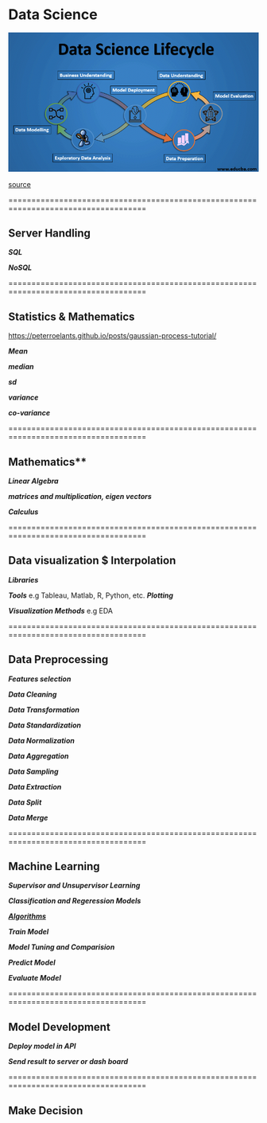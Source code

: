 # Data Science


<img src=https://github.com/Laudarisd/Data-science-study/blob/master/src/sql/img/3.png alt="">


[source](https://www.educba.com/data-science-lifecycle/)



====================================================================================

## Server Handling
***SQL***

***NoSQL***

====================================================================================

## Statistics & Mathematics
https://peterroelants.github.io/posts/gaussian-process-tutorial/

***Mean*** 

***median***

***sd***

***variance***

***co-variance***

====================================================================================

## Mathematics**
***Linear Algebra***

***matrices and multiplication, eigen vectors***

***Calculus***

====================================================================================

## Data visualization $ Interpolation
***Libraries***

***Tools***
e.g Tableau, Matlab, R, Python, etc.
***Plotting***

***Visualization Methods***
e.g EDA

====================================================================================

## Data Preprocessing
***Features selection***

***Data Cleaning***

***Data Transformation***

***Data Standardization***

***Data Normalization***

***Data Aggregation***

***Data Sampling***

***Data Extraction***

***Data Split***

***Data Merge***

====================================================================================

## Machine Learning
***Supervisor and Unsupervisor Learning***

***Classification and Regeression Models***

***[Algorithms](https://github.com/Laudarisd/Data-science-study/tree/master/src/ml)***

***Train Model***

***Model Tuning and Comparision***

***Predict Model***

***Evaluate Model***

====================================================================================

## Model Development
***Deploy model in API***

***Send result to  server or dash board*** 

====================================================================================

## Make Decision

